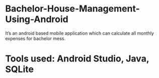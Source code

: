 # Bachelor-House-Management-Using-Android
It’s an android based mobile application which can calculate all monthly expenses for bachelor mess.  
# Tools used: Android Studio, Java, SQLite  
